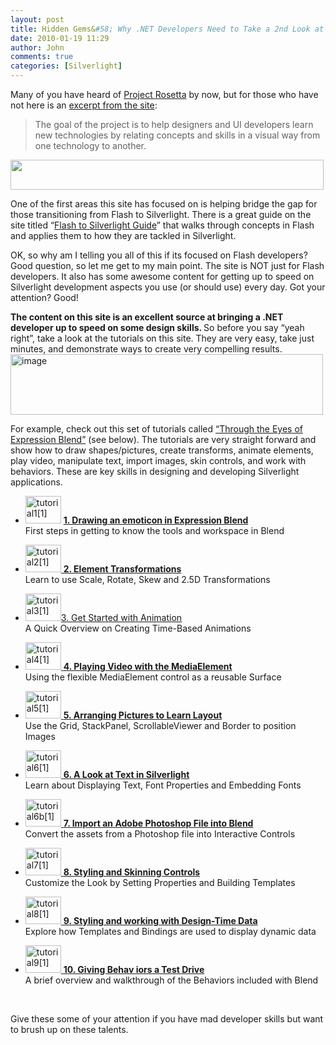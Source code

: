 ```yaml
---
layout: post
title: Hidden Gems&#58; Why .NET Developers Need to Take a 2nd Look at Project Rosetta
date: 2010-01-19 11:29
author: John
comments: true
categories: [Silverlight]
---
```

<p>Many of you have heard of <a href="http://visitmix.com/labs/rosetta">Project Rosetta</a> by now, but for those who have not here is an <a href="http://visitmix.com/labs/rosetta">excerpt from the site</a>:</p>  <blockquote>   <p>The goal of the project is to help designers and UI developers learn new technologies by relating concepts and skills in a visual way from one technology to another.</p> </blockquote>  <p><a href="http://visitmix.com/labs/rosetta/FTSL/Guide/"><img alt="" src="http://visitmix.com/labs/rosetta/images/ftsl/guide/movieclip.jpg" width="501" height="48" /></a></p>  <p>One of the first areas this site has focused on is helping bridge the gap for those transitioning from Flash to Silverlight. There is a great guide on the site titled “<a href="http://visitmix.com/labs/rosetta/FTSL/Guide/">Flash to Silverlight Guide</a>” that walks through concepts in Flash and applies them to how they are tackled in Silverlight.</p>  <p>OK, so why am I telling you all of this if its focused on Flash developers? Good question, so let me get to my main point. The site is NOT just for Flash developers. It also has some awesome content for getting up to speed on Silverlight development aspects you use (or should use) every day. Got your attention? Good! </p>  <p><strong>The content on this site is an excellent source at bringing a .NET developer up to speed on some design skills. </strong>So before you say “yeah right”, take a look at the tutorials on this site. They are very easy, take just minutes, and demonstrate ways to create very compelling results.<a href="http://visitmix.com/labs/rosetta/EyesOfBlend/"><img style="border-bottom: 0px; border-left: 0px; display: inline; border-top: 0px; border-right: 0px" title="image" border="0" alt="image" src="/wp-content/uploads/files/media/image/WindowsLiveWriter/Why.NETDevelopersNeedtoTakeaSecondLookat_7368/image_5.png" width="500" height="97" /></a></p>  <p></p>  <p></p>  <p>For example, check out this set of tutorials called <a href="http://visitmix.com/labs/rosetta/EyesOfBlend/">“Through the Eyes of Expression Blend”</a> (see below). The tutorials are very straight forward and show how to draw shapes/pictures, create transforms, animate elements, play video, manipulate text, import images, skin controls, and work with behaviors. These are key skills in designing and developing Silverlight applications.</p>  <ul>   <li>     <p><a href="/wp-content/uploads/files/media/image/WindowsLiveWriter/Why.NETDevelopersNeedtoTakeaSecondLookat_7368/tutorial1%5B1%5D_2.jpg"><img style="border-bottom: 0px; border-left: 0px; display: inline; border-top: 0px; border-right: 0px" title="tutorial1[1]" border="0" alt="tutorial1[1]" src="/wp-content/uploads/files/media/image/WindowsLiveWriter/Why.NETDevelopersNeedtoTakeaSecondLookat_7368/tutorial1%5B1%5D_thumb.jpg" width="57" height="44" /></a> <a href="http://visitmix.com/labs/rosetta/EyesOfBlend/Drawing/"><strong>1. Drawing an emoticon in Expression Blend</strong></a>        <br />First steps in getting to know the tools and workspace in Blend</p>   </li>    <li>     <p><a href="http://visitmix.com/labs/rosetta/EyesOfBlend/Transforms/"><img style="border-bottom: 0px; border-left: 0px; display: inline; border-top: 0px; border-right: 0px" title="tutorial2[1]" border="0" alt="tutorial2[1]" src="/wp-content/uploads/files/media/image/WindowsLiveWriter/Why.NETDevelopersNeedtoTakeaSecondLookat_7368/tutorial2%5B1%5D_edfc7b30-0cda-4c91-94cc-fd397cd05599.jpg" width="57" height="44" /> <strong>2. Element Transformations</strong></a>        <br />Learn to use Scale, Rotate, Skew and 2.5D Transformations</p>   </li>    <li>     <p><a href="http://visitmix.com/labs/rosetta/EyesOfBlend/Animation/"><img style="border-bottom: 0px; border-left: 0px; display: inline; border-top: 0px; border-right: 0px" title="tutorial3[1]" border="0" alt="tutorial3[1]" src="/wp-content/uploads/files/media/image/WindowsLiveWriter/Why.NETDevelopersNeedtoTakeaSecondLookat_7368/tutorial3%5B1%5D_6432d9fa-6bda-4917-9111-456be4b9578a.jpg" width="57" height="44" /></a><a href="http://visitmix.com/labs/rosetta/EyesOfBlend/Animation/">3. Get Started with Animation</a><strong></strong>        <br />A Quick Overview on Creating Time-Based Animations</p>   </li>    <li>     <p><a href="http://visitmix.com/labs/rosetta/EyesOfBlend/Media/"><img style="border-bottom: 0px; border-left: 0px; display: inline; border-top: 0px; border-right: 0px" title="tutorial4[1]" border="0" alt="tutorial4[1]" src="/wp-content/uploads/files/media/image/WindowsLiveWriter/Why.NETDevelopersNeedtoTakeaSecondLookat_7368/tutorial4%5B1%5D_ac7c06a5-744f-421a-88a9-7bf73085c4f6.jpg" width="57" height="44" /> <strong>4. Playing Video with the MediaElement</strong></a>        <br />Using the flexible MediaElement control as a reusable Surface</p>   </li>    <li>     <p><a href="http://visitmix.com/labs/rosetta/EyesOfBlend/Layout/"><img style="border-bottom: 0px; border-left: 0px; display: inline; border-top: 0px; border-right: 0px" title="tutorial5[1]" border="0" alt="tutorial5[1]" src="/wp-content/uploads/files/media/image/WindowsLiveWriter/Why.NETDevelopersNeedtoTakeaSecondLookat_7368/tutorial5%5B1%5D_d97ff202-b003-4212-a046-f063c6831aa2.jpg" width="57" height="44" /> <strong>5. Arranging Pictures to Learn Layout</strong></a>        <br />Use the Grid, StackPanel, ScrollableViewer and Border to position Images</p>   </li>    <li>     <p><a href="http://visitmix.com/labs/rosetta/EyesOfBlend/Text/"><img style="border-bottom: 0px; border-left: 0px; display: inline; border-top: 0px; border-right: 0px" title="tutorial6[1]" border="0" alt="tutorial6[1]" src="/wp-content/uploads/files/media/image/WindowsLiveWriter/Why.NETDevelopersNeedtoTakeaSecondLookat_7368/tutorial6%5B1%5D_f893f622-2b60-463f-ab1d-e795fbfe9040.jpg" width="57" height="44" /> <strong>6. A Look at Text in Silverlight</strong></a>        <br />Learn about Displaying Text, Font Properties and Embedding Fonts</p>   </li>    <li>     <p><a href="http://visitmix.com/labs/rosetta/EyesOfBlend/Import/"><img style="border-bottom: 0px; border-left: 0px; display: inline; border-top: 0px; border-right: 0px" title="tutorial6b[1]" border="0" alt="tutorial6b[1]" src="/wp-content/uploads/files/media/image/WindowsLiveWriter/Why.NETDevelopersNeedtoTakeaSecondLookat_7368/tutorial6b%5B1%5D_e9978140-0924-4b1a-93dd-0018e8e91622.jpg" width="57" height="44" /> <strong>7. Import an Adobe Photoshop File into Blend</strong></a>        <br />Convert the assets from a Photoshop file into Interactive Controls</p>   </li>    <li>     <p><a href="http://visitmix.com/labs/rosetta/EyesOfBlend/Skinning/"><img style="border-bottom: 0px; border-left: 0px; display: inline; border-top: 0px; border-right: 0px" title="tutorial7[1]" border="0" alt="tutorial7[1]" src="/wp-content/uploads/files/media/image/WindowsLiveWriter/Why.NETDevelopersNeedtoTakeaSecondLookat_7368/tutorial7%5B1%5D_331c97a6-2262-47b8-b90e-ed9eadc94e70.jpg" width="57" height="44" /> <strong>8. Styling and Skinning Controls</strong></a>        <br />Customize the Look by Setting Properties and Building Templates</p>   </li>    <li>     <p><a href="http://visitmix.com/labs/rosetta/EyesOfBlend/DataTemplates/"><img style="border-bottom: 0px; border-left: 0px; display: inline; border-top: 0px; border-right: 0px" title="tutorial8[1]" border="0" alt="tutorial8[1]" src="/wp-content/uploads/files/media/image/WindowsLiveWriter/Why.NETDevelopersNeedtoTakeaSecondLookat_7368/tutorial8%5B1%5D_e01c4a61-d7bb-4570-a6f9-f5ebd712aeb1.jpg" width="57" height="44" /> <strong>9. Styling and working with Design-Time Data</strong></a>        <br />Explore how Templates and Bindings are used to display dynamic data</p>   </li>    <li>     <p><a href="http://visitmix.com/labs/rosetta/EyesOfBlend/Behaviors/"><img style="border-bottom: 0px; border-left: 0px; display: inline; border-top: 0px; border-right: 0px" title="tutorial9[1]" border="0" alt="tutorial9[1]" src="/wp-content/uploads/files/media/image/WindowsLiveWriter/Why.NETDevelopersNeedtoTakeaSecondLookat_7368/tutorial9%5B1%5D_b7760429-43a9-439e-9065-2649911ab087.jpg" width="57" height="44" /> <strong>10. Giving Behav
iors a Test Drive</strong></a>        <br />A brief overview and walkthrough of the Behaviors included with Blend</p>   </li> </ul>  <p></p>  <p></p>  <p></p>  <p></p>  <p></p>  <p></p>  <p></p>  <p></p>  <p></p>  <p></p>  <p></p>  <p></p>  <p></p>  <p></p>  <p></p>  <p>&#160;</p>  <p>Give these some of your attention if you have mad developer skills but want to brush up on these talents.</p>

